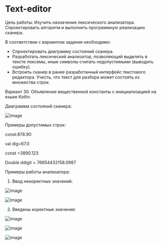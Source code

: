 # Text-editor
Цель работы: Изучить назначение лексического анализатора. Спроектировать алгоритм и выполнить программную реализацию сканера.

В соответствии с вариантом задания необходимо:

- Спроектировать диаграмму состояний сканера.
- Разработать лексический анализатор, позволяющий выделить в тексте лексемы, иные символы считать недопустимыми (выводить ошибку).
- Встроить сканер в ранее разработанный интерфейс текстового редактора. Учесть, что текст для разбора может состоять из множества строк.

Вариант 30. Объявление вещественной константы с инициализацией на языке Kotlin.

Диаграмма состояний сканера:

![image](https://github.com/YanaAnufrieva/Text-editor/assets/108725129/c3459f93-685c-4394-800e-7f007be2fa1b)


Примеры допустимых строк:

const:878.90

val dig=67.0

const =3890.123

Double ddigit = 76654432158.0987

Примеры работы анализатора:

1. Ввод некоректных значений:
   
![image](https://github.com/YanaAnufrieva/Text-editor/assets/108725129/e6057982-3050-4520-b666-b59346fdc488)

![image](https://github.com/YanaAnufrieva/Text-editor/assets/108725129/34ca9e0c-eea1-4ef8-a3c5-93950742f887)


2. Введены коректные значения:

![image](https://github.com/YanaAnufrieva/Text-editor/assets/108725129/009f9a76-0756-46f7-b348-4296ed431c41)

![image](https://github.com/YanaAnufrieva/Text-editor/assets/108725129/899ef9e4-d2a3-4c46-9a6b-5909afd8a0de)

![image](https://github.com/YanaAnufrieva/Text-editor/assets/108725129/481a7b03-174b-40da-b75c-51d2bf0bd795)






